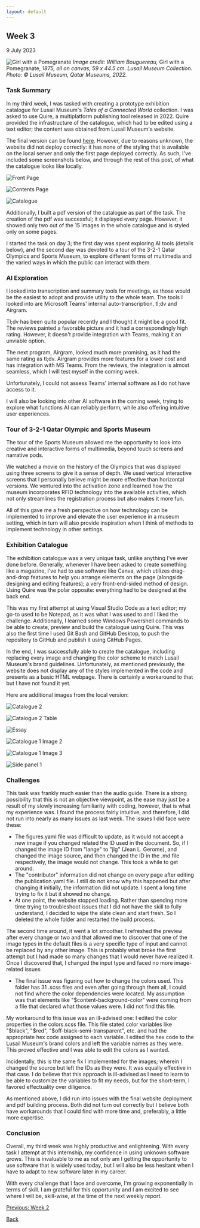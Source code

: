 ```yaml
---
layout: default
---
```


## Week 3
9 July 2023

![Girl with a Pomegranate](/assets/images/img.jpg)
*Image credit: William Bouguereau,* Girl with a Pomegranate, *1875, oil on canvas, 59 x 44.5 cm. Lusail Museum Collection. Photo: © Lusail Museum, Qatar Museums, 2022.*

### Task Summary

In my third week, I was tasked with creating a prototype exhibition catalogue for Lusail Museum's *Tales of a Connected World* collection. I was asked to use Quire, a multiplatform publishing tool released in 2022. Quire provided the infrastructure of the catalogue, which had to be edited using a text editor; the content was obtained from Lusail Museum's website.

The final version can be found [here](https://amamah-qm.github.io/exhibition-catalogue/). However, due to reasons unknown, the website did not deploy correctly: it has none of the styling that is available on the local server and only the first page deployed correctly. As such, I've included some screenshots below, and through the rest of this post, of what the catalogue looks like locally.

![Front Page](/assets/images/frontpg.jpg)

![Contents Page](/assets/images/contents.jpg)

![Catalogue](/assets/images/cat.jpg)

Additionally, I built a pdf version of the catalogue as part of the task. The creation of the pdf was successful; it displayed every page. However, it showed only two out of the 15 images in the whole catalogue and is styled only on some pages.

I started the task on day 3; the first day was spent exploring AI tools (details below), and the second day was devoted to a tour of the 3-2-1 Qatar Olympics and Sports Museum, to explore different forms of multimedia and the varied ways in which the public can interact with them. 

### AI Exploration

I looked into transcription and summary tools for meetings, as those would be the easiest to adopt and provide utility to the whole team. The tools I looked into are Microsoft Teams' internal auto-transcription, tl;dv and Airgram. 

Tl;dv has been quite popular recently and I thought it might be a good fit. The reviews painted a favorable picture and it had a correspondingly high rating. However, it doesn't provide integration with Teams, making it an unviable option.

The next program, Airgram, looked much more promising, as it had the same rating as tl;dv. Airgram provides more features for a lower cost and has integration with MS Teams. From the reviews, the integration is almost seamless, which I will test myself in the coming week.

Unfortunately, I could not assess Teams' internal software as I do not have access to it.

I will also be looking into other AI software in the coming week, trying to explore what functions AI can reliably perform, while also offering intuitive user experiences.

### Tour of 3-2-1 Qatar Olympic and Sports Museum

The tour of the Sports Museum allowed me the opportunity to look into creative and interactive forms of multimedia, beyond touch screens and narrative pods.

We watched a movie on the history of the Olympics that was displayed using three screens to give it a sense of depth. We used vertical interactive screens that I personally believe might be more effective than horizontal versions. We ventured into the activation zone and learned how the museum incorporates RFID technology into the available activities, which not only streamlines the registration process but also makes it more fun.

All of this gave me a fresh perspective on how technology can be implemented to improve and elevate the user experience in a museum setting, which in turn will also provide inspiration when I think of methods to implement technology in other settings.

### Exhibition Catalogue

The exhibition catalogue was a very unique task, unlike anything I've ever done before. Generally, whenever I have been asked to create something like a magazine, I've had to use software like Canva, which utilizes drag-and-drop features to help you arrange elements on the page (alongside designing and editing features); a very front-end-sided method of design. Using Quire was the polar opposite: everything had to be designed at the back end. 

This was my first attempt at using Visual Studio Code as a text editor; my go-to used to be Notepad, as it was what I was used to and I liked the challenge. Additionally, I learned some Windows Powershell commands to be able to create, preview and build the catalogue using Quire. This was also the first time I used Git Bash and GitHub Desktop, to push the repository to GitHub and publish it using GitHub Pages.

In the end, I was successfully able to create the catalogue, including replacing every image and changing the color scheme to match Lusail Museum's brand guidelines. Unfortunately, as mentioned previously, the website does not display any of the styles implemented in the code and presents as a basic HTML webpage. There is certainly a workaround to that but I have not found it yet.

Here are additional images from the local version:

![Catalogue 2](/assets/images/cat2.jpg)

![Catalogue 2 Table](/assets/images/cat2table.jpg)

![Essay](/assets/images/essay.jpg)

![Catalogue 1 Image 2](/assets/images/cat1img2.jpg)

![Catalogue 1 Image 3](/assets/images/cat1img3.jpg)

![Side panel 1](/assets/images/sidepanel.jpg)

### Challenges

This task was frankly much easier than the audio guide. There is a strong possibility that this is not an objective viewpoint, as the ease may just be a result of my slowly increasing familiarity with coding, however, that is what my experience was. I found the process fairly intuitive, and therefore, I did not run into nearly as many issues as last week. The issues I did face were these:

- The figures.yaml file was difficult to update, as it would not accept a new image if you changed related the ID used in the document. So, if I changed the image ID from "lange" to "jlg" (Jean L. Gerome), and changed the image source, and then changed the ID in the .md file respectively, the image would not change. This took a while to get around.
- The "contributor" information did not change on every page after editing the publication.yaml file. I still do not know why this happened but after changing it initially, the information did not update. I spent a long time trying to fix it but it showed no change.
- At one point, the website stopped loading. Rather than spending more time trying to troubleshoot issues that I did not have the skill to fully understand, I decided to wipe the slate clean and start fresh. So I deleted the whole folder and restarted the build process.

The second time around, it went a lot smoother. I refreshed the preview after every change or two and that allowed me to discover that one of the image types in the default files is a very specific type of input and cannot be replaced by any other image. This is probably what broke the first attempt but I had made so many changes that I would never have realized it. Once I discovered that, I changed the input type and faced no more image-related issues

- The final issue was figuring out how to change the colors used. This folder has 31 .scss files and even after going through them all, I could not find where the color dependencies were located. My assumption was that elements like "$content-background-color" were coming from a file that declared what those values were. I did not find this file.

My workaround to this issue was an ill-advised one: I edited the color properties in the colors.scss file. This file stated color variables like "$black", "$red", "$off-black-semi-transparent", etc. and had the appropriate hex code assigned to each variable. I edited the hex code to the Lusail Museum's brand colors and left the variable names as they were. This proved effective and I was able to edit the colors as I wanted. 

Incidentally, this is the same fix I implemented for the images; wherein I changed the source but left the IDs as they were. It was equally effective in that case. I do believe that this approach is ill-advised as I need to learn to be able to customize the variables to fit my needs, but for the short-term, I favored effectuality over diligence.

As mentioned above, I did run into issues with the final website deployment and pdf building process. Both did not turn out correctly but I believe both have workarounds that I could find with more time and, preferably, a little more expertise.
 
### Conclusion

Overall, my third week was highly productive and enlightening. With every task I attempt at this internship, my confidence in using unknown software grows. This is invaluable to me as not only am I getting the opportunity to use software that is widely used today, but I will also be less hesitant when I have to adapt to new software later in my career. 

With every challenge that I face and overcome, I'm growing exponentially in terms of skill. I am grateful for this opportunity and I am excited to see where I will be, skill-wise, at the time of the next weekly report.

  
[Previous: Week 2](./another-page-2.html)

[Back](./)
